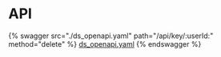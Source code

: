 # API
{% swagger src="./ds_openapi.yaml" path="/api/key/:userId:" method="delete" %} [ds_openapi.yaml](./ds_openapi.yaml) {% endswagger %}
